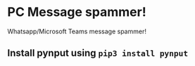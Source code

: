 # PC Message spammer!
Whatsapp/Microsoft Teams message spammer!
## Install pynput using `pip3 install pynput`
